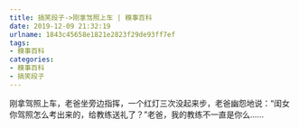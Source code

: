 ```yaml
---
title: 搞笑段子->刚拿驾照上车 | 糗事百科
date: 2019-12-09 21:32:19
urlname: 1843c45658e1821e2823f29de93ff7ef
tags: 
- 糗事百科
categories:
- 糗事百科
- 搞笑段子
---
```

刚拿驾照上车，老爸坐旁边指挥，一个红灯三次没起来步，老爸幽怨地说：“闺女你驾照怎么考出来的，给教练送礼了？”老爸，我的教练不一直是你么……


